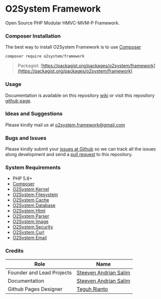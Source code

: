 # O2System Framework
Open Source PHP Modular HMVC-MVM-P Framework.

### Composer Installation
The best way to install O2System Framework is to use [Composer](https://getcomposer.org)
```
composer require o2system/framework
```
> Packagist: [https://packagist.org/packages/o2system/framework](https://packagist.org/packages/o2system/framework)

### Usage
Documentation is available on this repository [wiki](https://github.com/o2system/framework/wiki) or visit this repository [github page](https://o2system.github.io/framework).

### Ideas and Suggestions
Please kindly mail us at [o2system.framework@gmail.com](mailto:o2system.framework@gmail.com])

### Bugs and Issues
Please kindly submit your [issues at Github](http://github.com/o2system/framework/issues) so we can track all the issues along development and send a [pull request](http://github.com/o2system/framework/pulls) to this repository.

### System Requirements
- PHP 5.6+
- [Composer](https://getcomposer.org)
- [O2System Kernel](https://github.com/o2system/kernel)
- [O2System Filesystem](https://github.com/o2system/filesystem)
- [O2System Cache](https://github.com/o2system/cache)
- [O2System Database](https://github.com/o2system/database)
- [O2System Html](https://github.com/o2system/html)
- [O2System Parser](https://github.com/o2system/parser)
- [O2System Image](https://github.com/o2system/image)
- [O2System Security](https://github.com/o2system/security)
- [O2System Curl](https://github.com/o2system/curl)
- [O2System Email](https://github.com/o2system/email)

### Credits
|Role|Name|
|----|----|
|Founder and Lead Projects|[Steeven Andrian Salim](http://steevenz.com)|
|Documentation|[Steeven Andrian Salim](http://steevenz.com)
|Github Pages Designer| [Teguh Rianto](http://teguhrianto.tk)

